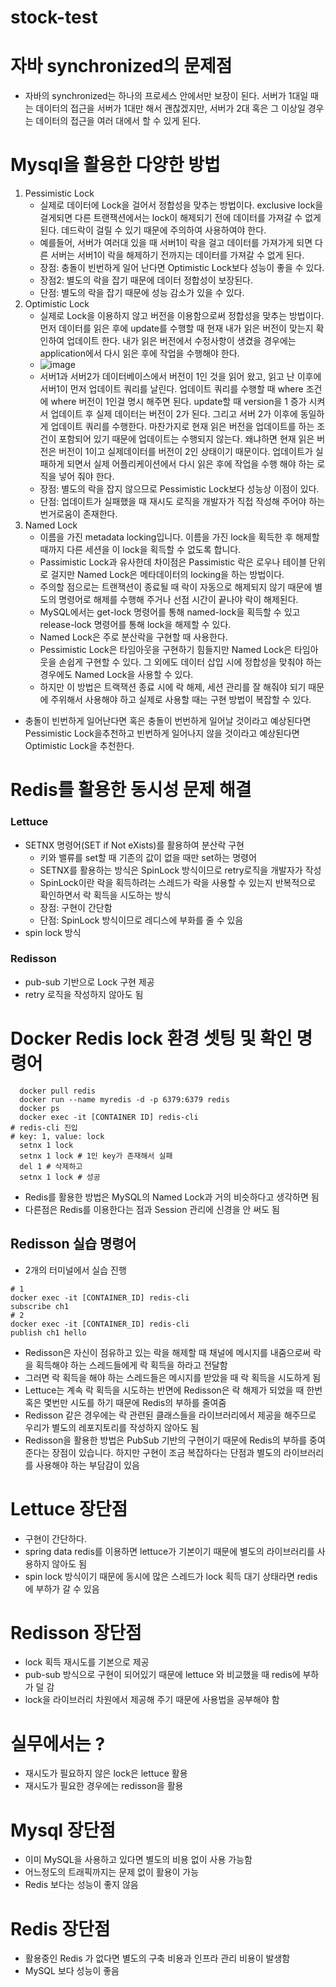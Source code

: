 # stock-test


# 자바 synchronized의 문제점
- 자바의 synchronized는 하나의 프로세스 안에서만 보장이 된다. 서버가 1대일 때는 데이터의 접근을 서버가 1대만 해서 괜찮겠지만, 서버가 2대 혹은 그 이상일 경우는 데이터의 접근을 여러 대에서 할 수 있게 된다.

# Mysql을 활용한 다양한 방법

1. Pessimistic Lock
   - 실제로 데이터에 Lock을 걸어서 정합성을 맞추는 방법이다. exclusive lock을 걸게되면 다른 트랜잭션에서는 lock이 해제되기 전에 데이터를 가져갈 수 없게된다. 데드락이 걸릴 수 있기 때문에 주의하여 사용하여야 한다.
   - 예를들어, 서버가 여러대 있을 때 서버1이 락을 걸고 데이터를 가져가게 되면 다른 서버는 서버1이 락을 해제하기 전까지는 데이터를 가져갈 수 없게 된다.
   - 장점: 충돌이 빈번하게 일어 난다면 Optimistic Lock보다 성능이 좋을 수 있다.
   - 장점2: 별도의 락을 잡기 때문에 데이터 정합성이 보장된다.
   - 단점: 별도의 락을 잡기 때문에 성능 감소가 있을 수 있다.
2. Optimistic Lock
    - 실제로 Lock을 이용하지 않고 버전을 이용함으로써 정합성을 맞추는 방법이다. 먼저 데이터를 읽은 후에 update를 수행할 때 현재 내가 읽은 버전이 맞는지 확인하여 업데이트 한다. 내가 읽은 버전에서 수정사항이 생겼을 경우에는 application에서 다시 읽은 후에 작업을 수행해야 한다.
    - ![image](https://github.com/SeongjinOliver/stock-test/assets/55625864/40c66e9a-7860-4ae3-bdf8-c7f578e5f767)
    - 서버1과 서버2가 데이터베이스에서 버전이 1인 것을 읽어 왔고, 읽고 난 이후에 서버1이 먼저 업데이트 쿼리를 날린다. 업데이트 쿼리를 수행할 때 where 조건에 where 버전이 1인걸 명시 해주면 된다. update할 때 version을 1 증가 시켜서 업데이트 후 실제 데이터는 버전이 2가 된다. 그리고 서버 2가 이후에 동일하게 업데이트 쿼리를 수행한다. 마찬가지로 현재 읽은 버전을 업데이트를 하는 조건이 포함되어 있기 때문에 업데이트는 수행되지 않는다. 왜냐하면 현재 읽은 버전은 버전이 1이고 실제데이터를 버전이 2인 상태이기 때문이다. 업데이트가 실패하게 되면서 실제 어플리케이션에서 다시 읽은 후에 작업을 수행 해야 하는 로직을 넣어 줘야 한다.
    - 장점: 별도의 락을 잡지 않으므로 Pessimistic Lock보다 성능상 이점이 있다.
    - 단점: 업데이트가 실패했을 때 재시도 로직을 개발자가 직접 작성해 주어야 하는 번거로움이 존재한다.
3. Named Lock
    - 이름을 가진 metadata locking입니다. 이름을 가진 lock을 획득한 후 해제할 때까지 다른 세션을 이 lock을 획득할 수 없도록 합니다.
    - Passimistic Lock과 유사한데 차이점은 Passimistic 락은 로우나 테이블 단위로 걸지만 Named Lock은 메타데이터의 locking을 하는 방법이다.
    - 주의할 점으로는 트랜잭션이 종료될 때 락이 자동으로 해제되지 않기 때문에 별도의 명령어로 해제를 수행해 주거나 선점 시간이 끝나야 락이 해제된다.
    - MySQL에서는 get-lock 명령어를 통해 named-lock을 획득할 수 있고 release-lock 명령어를 통해 lock을 해제할 수 있다. 
    - Named Lock은 주로 분산락을 구현할 때 사용한다. 
    - Pessimistic Lock은 타임아웃을 구현하기 힘들지만 Named Lock은 타임아웃을 손쉽게 구현할 수 있다. 그 외에도 데이터 삽입 시에 정합성을 맞춰야 하는 경우에도 Named Lock을 사용할 수 있다. 
    - 하지만 이 방법은 트랙잭션 종료 시에 락 해제, 세션 관리를 잘 해줘야 되기 때문에 주위해서 사용해야 하고 실제로 사용할 때는 구현 방법이 복잡할 수 있다.

- 충돌이 빈번하게 일어난다면 혹은 충돌이 번번하게 일어날 것이라고 예상된다면 Pessimistic Lock을추천하고 빈번하게 일어나지 않을 것이라고 예상된다면 Optimistic Lock을 추천한다.

# Redis를 활용한 동시성 문제 해결
### Lettuce
- SETNX 명령어(SET if Not eXists)를 활용하여 분산락 구현
  - 키와 밸류를 set할 때 기존의 값이 없을 때만 set하는 명령어
  - SETNX를 활용하는 방식은 SpinLock 방식이므로 retry로직을 개발자가 작성
  - SpinLock이란 락을 획득하려는 스레드가 락을 사용할 수 있는지 반복적으로 확인하면서 락 획득을 시도하는 방식
  - 장점: 구현이 간단함
  - 단점: SpinLock 방식이므로 레디스에 부화를 줄 수 있음
- spin lock 방식

### Redisson
- pub-sub 기반으로 Lock 구현 제공
- retry 로직을 작성하지 않아도 됨

# Docker Redis lock 환경 셋팅 및 확인 명령어
```shell
  docker pull redis
  docker run --name myredis -d -p 6379:6379 redis
  docker ps
  docker exec -it [CONTAINER ID] redis-cli
# redis-cli 진입
# key: 1, value: lock
  setnx 1 lock
  setnx 1 lock # 1인 key가 존재해서 실패 
  del 1 # 삭제하고
  setnx 1 lock # 성공
```

- Redis를 활용한 방법은 MySQL의 Named Lock과 거의 비슷하다고 생각하면 됨
- 다른점은 Redis를 이용한다는 점과 Session 관리에 신경을 안 써도 됨

## Redisson 실습 명령어
- 2개의 터미널에서 실습 진행
```shell
# 1
docker exec -it [CONTAINER_ID] redis-cli
subscribe ch1
# 2
docker exec -it [CONTAINER_ID] redis-cli
publish ch1 hello
```

- Redisson은 자신이 점유하고 있는 락을 해제할 때 채널에 메시지를 내줌으로써 락을 획득해야 하는 스레드들에게 락 획득을 하라고 전달함
- 그러면 락 획득을 해야 하는 스레드들은 메시지를 받았을 때 락 획득을 시도하게 됨
- Lettuce는 계속 락 획득을 시도하는 반면에 Redisson은 락 해제가 되었을 때 한번 혹은 몇번만 시도를 하기 때문에 Redis의 부하를 줄여줌
- Redisson 같은 경우에는 락 관련된 클래스들을 라이브러리에서 제공을 해주므로 우리가 별도의 레포지토리를 작성하지 않아도 됨
- Redisson을 활용한 방법은 PubSub 기반의 구현이기 때문에 Redis의 부하를 중여준다는 장점이 있습니다. 하지만 구현이 조금 복잡하다는 단점과 별도의 라이브러리를 사용해야 하는 부담감이 있음

# Lettuce 장단점
- 구현이 간단하다.
- spring data redis를 이용하면 lettuce가 기본이기 때문에 별도의 라이브러리를 사용하지 않아도 됨
- spin lock 방식이기 때문에 동시에 많은 스레드가 lock 획득 대기 상태라면 redis에 부하가 갈 수 있음

# Redisson 장단점
- lock 획득 재시도를 기본으로 제공
- pub-sub 방식으로 구현이 되어있기 때문에 lettuce 와 비교했을 때 redis에 부하가 덜 감
- lock을 라이브러리 차원에서 제공해 주기 때문에 사용법을 공부해야 함

# 실무에서는 ?
- 재시도가 필요하지 않은 lock은 lettuce 활용
- 재시도가 필요한 경우에는 redisson을 활용

# Mysql 장단점
- 이미 MySQL을 사용하고 있다면 별도의 비용 없이 사용 가능함
- 어느정도의 트래픽까지는 문제 없이 활용이 가능
- Redis 보다는 성능이 좋지 않음

# Redis 장단점
- 활용중인 Redis 가 없다면 별도의 구축 비용과 인프라 관리 비용이 발생함
- MySQL 보다 성능이 좋음